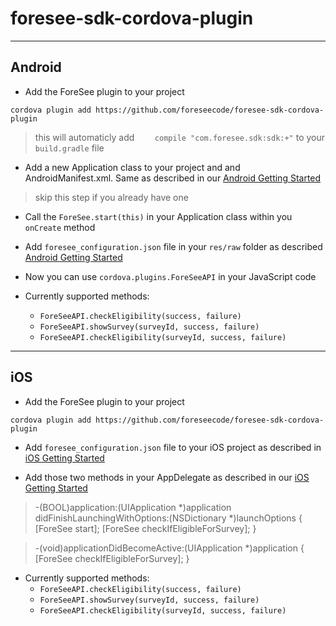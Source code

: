 # foresee-sdk-cordova-plugin

----
## Android

* Add the ForeSee plugin to your project 

`cordova plugin add https://github.com/foreseecode/foresee-sdk-cordova-plugin`

> this will automaticly add `    compile "com.foresee.sdk:sdk:+"` to your `build.gradle` file 

* Add a new Application class to your project and and AndroidManifest.xml. Same as described in our [Android Getting Started](https://developer.foresee.com/docs/tutorial)

> skip this step if you already have one


* Call the `ForeSee.start(this)` in your Application class within you `onCreate` method

* Add `foresee_configuration.json` file in your `res/raw` folder as described [Android Getting Started](https://developer.foresee.com/docs/tutorial)

* Now you can use `cordova.plugins.ForeSeeAPI` in your JavaScript code

* Currently supported methods:
   * `ForeSeeAPI.checkEligibility(success, failure)`
   * `ForeSeeAPI.showSurvey(surveyId, success, failure)`
   * `ForeSeeAPI.checkEligibility(surveyId, success, failure)`
   
----
## iOS

* Add the ForeSee plugin to your project 

`cordova plugin add https://github.com/foreseecode/foresee-sdk-cordova-plugin`

* Add `foresee_configuration.json` file to your iOS project as described in [iOS Getting Started](https://developer.foresee.com/docs/getting-started)

* Add those two methods in your AppDelegate as described in our [iOS Getting Started](https://developer.foresee.com/docs/getting-started)

> -(BOOL)application:(UIApplication *)application 
    didFinishLaunchingWithOptions:(NSDictionary *)launchOptions {
        [ForeSee start];
        [ForeSee checkIfEligibleForSurvey];
}

> -(void)applicationDidBecomeActive:(UIApplication *)application 
{
  [ForeSee checkIfEligibleForSurvey];
}

* Currently supported methods:
   * `ForeSeeAPI.checkEligibility(success, failure)`
   * `ForeSeeAPI.showSurvey(surveyId, success, failure)`
   * `ForeSeeAPI.checkEligibility(surveyId, success, failure)`
